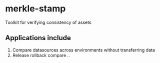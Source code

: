 # merkle-stamp
Toolkit for verifying consistency of assets

## Applications include

1. Compare datasources across environments without transferring data
2. Release rollback compare
..
